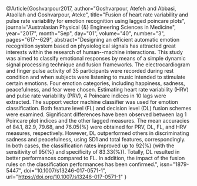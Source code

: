@Article{Goshvarpour2017,
author="Goshvarpour, Atefeh
and Abbasi, Ataollah
and Goshvarpour, Ateke",
title="Fusion of heart rate variability and pulse rate variability for emotion recognition using lagged poincare plots",
journal="Australasian Physical {\&} Engineering Sciences in Medicine",
year="2017",
month="Sep",
day="01",
volume="40",
number="3",
pages="617--629",
abstract="Designing an efficient automatic emotion recognition system based on physiological signals has attracted great interests within the research of human--machine interactions. This study was aimed to classify emotional responses by means of a simple dynamic signal processing technique and fusion frameworks. The electrocardiogram and finger pulse activity of 35 participants were recorded during rest condition and when subjects were listening to music intended to stimulate certain emotions. Four emotion categories, including happiness, sadness, peacefulness, and fear were chosen. Estimating heart rate variability (HRV) and pulse rate variability (PRV), 4 Poincare indices in 10 lags were extracted. The support vector machine classifier was used for emotion classification. Both feature level (FL) and decision level (DL) fusion schemes were examined. Significant differences have been observed between lag 1 Poincare plot indices and the other lagged measures. The mean accuracies of 84.1, 82.9, 79.68, and 76.05{\%} were obtained for PRV, DL, FL, and HRV measures, respectively. However, DL outperformed others in discriminating sadness and peacefulness, using SD1 and total features, correspondingly. In both cases, the classification rates improved up to 92{\%} (with the sensitivity of 95{\%} and specificity of 83.33{\%}). Totally, DL resulted in better performances compared to FL. In addition, the impact of the fusion rules on the classification performances has been confirmed.",
issn="1879-5447",
doi="10.1007/s13246-017-0571-1",
url="https://doi.org/10.1007/s13246-017-0571-1"
}
